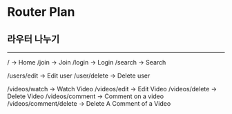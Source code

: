 # Router Plan

## 라우터 나누기
---
 / -> Home
 /join -> Join
 /login -> Login
 /search -> Search

 /users/edit -> Edit user
 /user/delete -> Delete user

 /videos/watch -> Watch Video
 /videos/edit -> Edit Video
 /videos/delete -> Delete Video
 /videos/comment -> Comment on a video
 /videos/comment/delete -> Delete A Comment of a Video

 